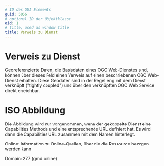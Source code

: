 ```yaml
---
# ID des GUI Elements
guid: 5066
# optional ID der Objektklasse
oid: 1
# title, used as window title
title: Verweis zu Dienst
---
```


# Verweis zu Dienst

Georeferenzierte Daten, die Basisdaten eines OGC Web-Dienstes sind, können über dieses Feld einen Verweis auf einen beschriebenen OGC Web-Dienst erhalten. Diese Geodaten sind in der Regel eng mit dem Dienst verknüpft ("tightly coupled") und über den verknüpften OGC Web Service direkt erreichbar.

# ISO Abbildung

Die Abbildung wird nur vorgenommen, wenn der gekoppelte Dienst eine Capabilities Methode und eine entsprechende URL definiert hat. Es wird dann die Capabilities URL zusammen mit dem Namen hinterlegt.

Online: Information zu Online-Quellen, über die die Ressource bezogen werden kann

Domain: 277 (gmd:online)

